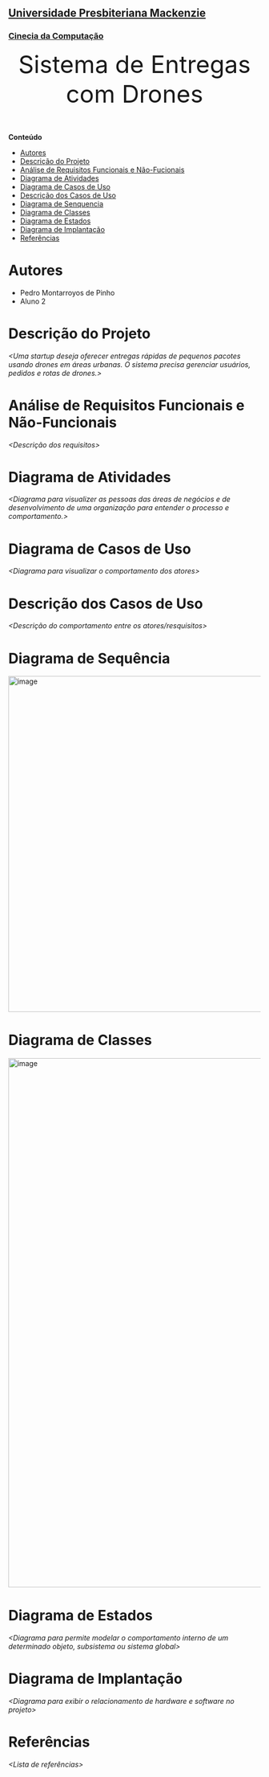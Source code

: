 <h2><a href= "https://www.mackenzie.br">Universidade Presbiteriana Mackenzie</a></h2>
<h3><a href= "https://www.mackenzie.br/graduacao/sao-paulo-higienopolis/sistemas-de-informacao">Cinecia da Computação</a></h3>


<font size="+12"><center>
Sistema de Entregas com Drones
</center></font>

**Conteúdo**

- [Autores](#nome-alunos)
- [Descrição do Projeto](#introdução-do-projeto)
- [Análise de Requisitos Funcionais e Não-Fucionais](#descrição-dos-requisitos)
- [Diagrama de Atividades](#diagrama-de-atividades) 
- [Diagrama de Casos de Uso](#diagrama-de-comportamento-atores)
- [Descrição dos Casos de Uso](#descrição-das-funcões)
- [Diagrama de Senquencia](#diagrama-de-ordem-interações)
- [Diagrama de Classes](#diagrama-orientado-objetos)
- [Diagrama de Estados](#diagrama-estrutura-componente)
- [Diagrama de Implantação](#diagrama-de-hardware-software)
- [Referências](#referências)


# Autores

* Pedro Montarroyos de Pinho
* Aluno 2

# Descrição do Projeto

*&lt;Uma startup deseja oferecer entregas rápidas de pequenos pacotes usando drones em áreas urbanas. O sistema precisa gerenciar usuários, pedidos e rotas de drones.&gt;*

# Análise de Requisitos Funcionais e Não-Funcionais
*&lt;Descrição dos requisitos&gt;*

# Diagrama de Atividades

*&lt;Diagrama para visualizer as pessoas das áreas de negócios e de desenvolvimento de uma organização para entender o processo e comportamento.&gt;*

# Diagrama de Casos de Uso

*&lt;Diagrama para visualizar o comportamento dos atores&gt;*

# Descrição dos Casos de Uso

*&lt;Descrição do comportamento entre os atores/resquisitos&gt;*

# Diagrama de Sequência

<img width="1095" height="669" alt="image" src="https://github.com/user-attachments/assets/7a4bc6ca-16f0-4e40-9f5b-eeb9595fb20f" />


# Diagrama de Classes

<img width="784" height="1054" alt="image" src="https://github.com/user-attachments/assets/eeab15ff-6811-4025-bbd3-8cb472c9ec86" />


# Diagrama de Estados

*&lt;Diagrama para permite modelar o comportamento interno de um determinado objeto, subsistema ou sistema global&gt;*

# Diagrama de Implantação

*&lt;Diagrama para exibir o relacionamento de hardware e software no projeto&gt;*

# Referências

*&lt;Lista de referências&gt;*

